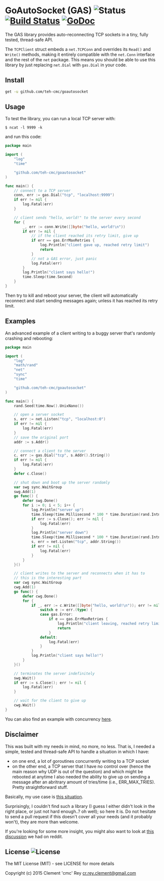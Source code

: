# GoAutoSocket (GAS) ![Status](https://img.shields.io/badge/status-stable-green.svg?style=plastic) [![Build Status](http://img.shields.io/travis/teh-cmc/goautosocket.svg?style=plastic)](https://travis-ci.org/teh-cmc/goautosocket) [![GoDoc](http://img.shields.io/badge/go-documentation-blue.svg?style=plastic)](http://godoc.org/github.com/teh-cmc/goautosocket)

The GAS library provides auto-reconnecting TCP sockets in a tiny, fully tested, thread-safe API.

The `TCPClient` struct embeds a `net.TCPConn` and overrides its `Read()` and `Write()` methods, making it entirely compatible with the `net.Conn` interface and the rest of the `net` package.
This means you should be able to use this library by just replacing `net.Dial` with `gas.Dial` in your code.

## Install

```bash
get -u github.com/teh-cmc/goautosocket
```

## Usage

To test the library, you can run a local TCP server with:

    $ ncat -l 9999 -k

and run this code:

```go
package main

import (
    "log"
    "time"

    "github.com/teh-cmc/goautosocket"
)

func main() {
    // connect to a TCP server
    conn, err := gas.Dial("tcp", "localhost:9999")
    if err != nil {
        log.Fatal(err)
    }

    // client sends "hello, world!" to the server every second
    for {
        _, err := conn.Write([]byte("hello, world!\n"))
        if err != nil {
            // if the client reached its retry limit, give up
            if err == gas.ErrMaxRetries {
                log.Println("client gave up, reached retry limit")
                return
            }
            // not a GAS error, just panic
            log.Fatal(err)
        }
        log.Println("client says hello!")
        time.Sleep(time.Second)
    }
}
```

Then try to kill and reboot your server, the client will automatically reconnect and start sending messages again; unless it has reached its retry limit.

## Examples

An advanced example of a client writing to a buggy server that's randomly crashing and rebooting:

```go
package main

import (
    "log"
    "math/rand"
    "net"
    "sync"
    "time"

    "github.com/teh-cmc/goautosocket"
)

func main() {
    rand.Seed(time.Now().UnixNano())

    // open a server socket
    s, err := net.Listen("tcp", "localhost:0")
    if err != nil {
        log.Fatal(err)
    }
    // save the original port
    addr := s.Addr()

    // connect a client to the server
    c, err := gas.Dial("tcp", s.Addr().String())
    if err != nil {
        log.Fatal(err)
    }
    defer c.Close()

    // shut down and boot up the server randomly
    var swg sync.WaitGroup
    swg.Add(1)
    go func() {
        defer swg.Done()
        for i := 0; i < 5; i++ {
            log.Println("server up")
            time.Sleep(time.Millisecond * 100 * time.Duration(rand.Intn(20)))
            if err := s.Close(); err != nil {
                log.Fatal(err)
            }
            log.Println("server down")
            time.Sleep(time.Millisecond * 100 * time.Duration(rand.Intn(20)))
            s, err = net.Listen("tcp", addr.String())
            if err != nil {
                log.Fatal(err)
            }
        }
    }()

    // client writes to the server and reconnects when it has to
    // this is the interesting part
    var cwg sync.WaitGroup
    cwg.Add(1)
    go func() {
        defer cwg.Done()
        for {
            if _, err := c.Write([]byte("hello, world!\n")); err != nil {
                switch e := err.(type) {
                case gas.Error:
                    if e == gas.ErrMaxRetries {
                        log.Println("client leaving, reached retry limit")
                        return
                    }
                default:
                    log.Fatal(err)
                }
            }
            log.Println("client says hello!")
        }
    }()

    // terminates the server indefinitely
    swg.Wait()
    if err := s.Close(); err != nil {
        log.Fatal(err)
    }

    // wait for the client to give up
    cwg.Wait()
}
```

You can also find an example with concurrency [here](https://github.com/teh-cmc/goautosocket/blob/master/tcp_client_test.go#L97).

## Disclaimer

This was built with my needs in mind, no more, no less. That is, I needed a simple, tested and thread-safe API to handle a situation in which I have:
- on one end, a lot of goroutines concurrently writing to a TCP socket
- on the other end, a TCP server that I have no control over (hence the main reason why UDP is out of the question) and which might be rebooted at anytime
I also needed the ability to give up on sending a message after an abritrary amount of tries/time (i.e., ERR_MAX_TRIES). Pretty straightforward stuff.

Basically, my use case is [this situation](https://github.com/teh-cmc/goautosocket/blob/master/tcp_client_test.go#L97).

Surprisingly, I couldn't find such a library (I guess I either didn't look in the right place, or just not hard enough..? oh well); so here it is.
Do not hesitate to send a pull request if this doesn't cover all your needs (and it probably won't), they are more than welcome.

If you're looking for some more insight, you might also want to look at [this discussion](http://redd.it/3aue82) we had on reddit.

## License ![License](https://img.shields.io/badge/license-MIT-blue.svg?style=plastic)

The MIT License (MIT) - see LICENSE for more details

Copyright (c) 2015  Clement 'cmc' Rey  <cr.rey.clement@gmail.com>
